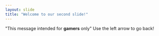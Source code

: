```yaml
---
layout: slide
title: "Welcome to our second slide!"
---
```

"This message intended for **gamers** only"
Use the left arrow to go back!

